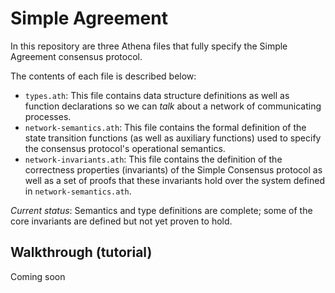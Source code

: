 # Simple Agreement

In this repository are three Athena files that fully specify the Simple Agreement consensus protocol.

The contents of each file is described below:
- `types.ath`: This file contains data structure definitions as well as function declarations so we can *talk* about a network of communicating processes.
- `network-semantics.ath`: This file contains the formal definition of the state transition functions (as well as auxiliary functions) used to specify the consensus protocol's operational semantics.
- `network-invariants.ath`: This file contains the definition of the correctness properties (invariants) of the Simple Consensus protocol as well as a set of proofs that these invariants hold over the system defined in `network-semantics.ath`.


*Current status*: Semantics and type definitions are complete; some of the core invariants are defined but not yet proven to hold. 

## Walkthrough (tutorial)

Coming soon